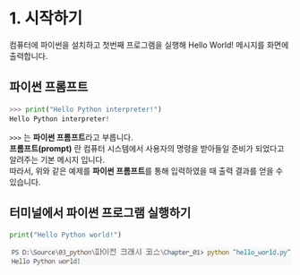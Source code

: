# 1. 시작하기
컴퓨터에 파이썬을 설치하고 첫번째 프로그램을 실행해
Hello World! 메시지를 화면에 출력합니다.

## 파이썬 프롬프트
```python
>>> print("Hello Python interpreter!")
Hello Python interpreter!
```
`>>>` 는 **파이썬 프롬프트**라고 부릅니다.<br>
**프롬프트(prompt)** 란 컴퓨터 시스템에서 사용자의 명령을 받아들일 준비가 되었다고 알려주는 기본 메시지 입니다.<br>
따라서, 위와 같은 예제를 **파이썬 프롬프트**를 통해 입력하였을 때 출력 결과를 얻을 수 있습니다.

## 터미널에서 파이썬 프로그램 실행하기
```python
print("Hello Python world!")
```
![Untitled](res/terminal_execute.png)